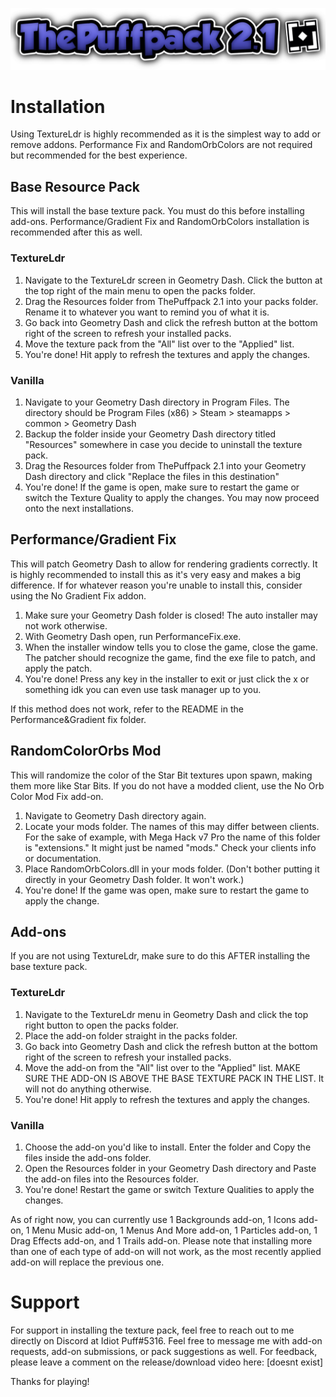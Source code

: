 ![Pack Logo](https://raw.githubusercontent.com/ThePuffUnderscore/ThePuffpack-2.1/main/logo.png)

# Installation 
Using TextureLdr is highly recommended as it is the simplest way to add or remove addons. Performance Fix and RandomOrbColors are not required but recommended for the best experience.

## Base Resource Pack
This will install the base texture pack. You must do this before installing add-ons. Performance/Gradient Fix and RandomOrbColors installation is recommended after this as well.

### TextureLdr
1) Navigate to the TextureLdr screen in Geometry Dash. Click the button at the top right of the main menu to open the packs folder.
2) Drag the Resources folder from ThePuffpack 2.1 into your packs folder. Rename it to whatever you want to remind you of what it is.
3) Go back into Geometry Dash and click the refresh button at the bottom right of the screen to refresh your installed packs.
4) Move the texture pack from the "All" list over to the "Applied" list.
5) You're done! Hit apply to refresh the textures and apply the changes.

### Vanilla
1) Navigate to your Geometry Dash directory in Program Files. The directory should be Program Files (x86) > Steam > steamapps > common > Geometry Dash
2) Backup the folder inside your Geometry Dash directory titled "Resources" somewhere in case you decide to uninstall the texture pack.
3) Drag the Resources folder from ThePuffpack 2.1 into your Geometry Dash directory and click "Replace the files in this destination"
4) You're done! If the game is open, make sure to restart the game or switch the Texture Quality to apply the changes. You may now proceed onto the next installations.

## Performance/Gradient Fix
This will patch Geometry Dash to allow for rendering gradients correctly. It is highly recommended to install this as it's very easy and makes a big difference. If for whatever reason you're unable to install this, consider using the No Gradient Fix addon.

1) Make sure your Geometry Dash folder is closed! The auto installer may not work otherwise.
2) With Geometry Dash open, run PerformanceFix.exe. 
3) When the installer window tells you to close the game, close the game. The patcher should recognize the game, find the exe file to patch, and apply the patch.
4) You're done! Press any key in the installer to exit or just click the x or something idk you can even use task manager up to you.

If this method does not work, refer to the README in the Performance&Gradient fix folder.

## RandomColorOrbs Mod
This will randomize the color of the Star Bit textures upon spawn, making them more like Star Bits.  If you do not have a modded client, use the No Orb Color Mod Fix add-on.

1) Navigate to Geometry Dash directory again.
2) Locate your mods folder. The names of this may differ between clients. For the sake of example, with Mega Hack v7 Pro the name of this folder is "extensions." It might just be named "mods." Check your clients info or documentation.
3) Place RandomOrbColors.dll in your mods folder. (Don't bother putting it directly in your Geometry Dash folder. It won't work.)
4) You're done! If the game was open, make sure to restart the game to apply the change.

## Add-ons
If you are not using TextureLdr, make sure to do this AFTER installing the base texture pack. 

### TextureLdr
1) Navigate to the TextureLdr menu in Geometry Dash and click the top right button to open the packs folder.
2) Place the add-on folder straight in the packs folder.
3) Go back into Geometry Dash and click the refresh button at the bottom right of the screen to refresh your installed packs.
4) Move the add-on from the "All" list over to the "Applied" list. MAKE SURE THE ADD-ON IS ABOVE THE BASE TEXTURE PACK IN THE LIST. It will not do anything otherwise.
5) You're done! Hit apply to refresh the textures and apply the changes.

### Vanilla
1) Choose the add-on you'd like to install. Enter the folder and Copy the files inside the add-ons folder.
2) Open the Resources folder in your Geometry Dash directory and Paste the add-on files into the Resources folder.
3) You're done! Restart the game or switch Texture Qualities to apply the changes.

As of right now, you can currently use 1 Backgrounds add-on, 1 Icons add-on, 1 Menu Music add-on, 1 Menus And More add-on, 1 Particles add-on, 1 Drag Effects add-on, and 1 Trails add-on. Please note that installing more than one of each type of add-on will not work, as the most recently applied add-on will replace the previous one.


# Support
For support in installing the texture pack, feel free to reach out to me directly on Discord at Idiot Puff#5316. Feel free to message me with add-on requests, add-on submissions, or pack suggestions as well. For feedback, please leave a comment on the release/download video here: [doesnt exist]

Thanks for playing!